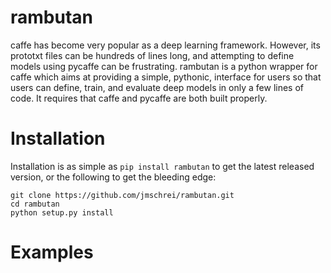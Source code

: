 # rambutan

caffe has become very popular as a deep learning framework. However, its prototxt files can be hundreds of lines long, and attempting to define models using pycaffe can be frustrating. rambutan is a python wrapper for caffe which aims at providing a simple, pythonic, interface for users so that users can define, train, and evaluate deep models in only a few lines of code. It requires that caffe and pycaffe are both built properly.

# Installation

Installation is as simple as `pip install rambutan` to get the latest released version, or the following to get the bleeding edge:

```
git clone https://github.com/jmschrei/rambutan.git
cd rambutan
python setup.py install
```

# Examples 

